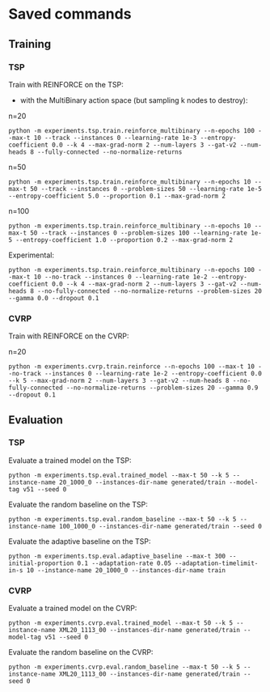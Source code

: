 # Saved commands

## Training

### TSP
Train with REINFORCE on the TSP:

- with the MultiBinary action space (but sampling k nodes to destroy):

n=20
```
python -m experiments.tsp.train.reinforce_multibinary --n-epochs 100 --max-t 10 --track --instances 0 --learning-rate 1e-3 --entropy-coefficient 0.0 --k 4 --max-grad-norm 2 --num-layers 3 --gat-v2 --num-heads 8 --fully-connected --no-normalize-returns
```

n=50
```
python -m experiments.tsp.train.reinforce_multibinary --n-epochs 10 --max-t 50 --track --instances 0 --problem-sizes 50 --learning-rate 1e-5 --entropy-coefficient 5.0 --proportion 0.1 --max-grad-norm 2
```

n=100
```
python -m experiments.tsp.train.reinforce_multibinary --n-epochs 10 --max-t 50 --track --instances 0 --problem-sizes 100 --learning-rate 1e-5 --entropy-coefficient 1.0 --proportion 0.2 --max-grad-norm 2
```

Experimental:
```
python -m experiments.tsp.train.reinforce_multibinary --n-epochs 100 --max-t 10 --no-track --instances 0 --learning-rate 1e-2 --entropy-coefficient 0.0 --k 4 --max-grad-norm 2 --num-layers 3 --gat-v2 --num-heads 8 --no-fully-connected --no-normalize-returns --problem-sizes 20 --gamma 0.0 --dropout 0.1
```

### CVRP

Train with REINFORCE on the CVRP:

n=20
```
python -m experiments.cvrp.train.reinforce --n-epochs 100 --max-t 10 --no-track --instances 0 --learning-rate 1e-2 --entropy-coefficient 0.0 --k 5 --max-grad-norm 2 --num-layers 3 --gat-v2 --num-heads 8 --no-fully-connected --no-normalize-returns --problem-sizes 20 --gamma 0.9 --dropout 0.1
```


## Evaluation

### TSP
Evaluate a trained model on the TSP:
```
python -m experiments.tsp.eval.trained_model --max-t 50 --k 5 --instance-name 20_1000_0 --instances-dir-name generated/train --model-tag v51 --seed 0
```

Evaluate the random baseline on the TSP:
```
python -m experiments.tsp.eval.random_baseline --max-t 50 --k 5 --instance-name 100_1000_0 --instances-dir-name generated/train --seed 0
```

Evaluate the adaptive baseline on the TSP:
```
python -m experiments.tsp.eval.adaptive_baseline --max-t 300 --initial-proportion 0.1 --adaptation-rate 0.05 --adaptation-timelimit-in-s 10 --instance-name 20_1000_0 --instances-dir-name train
```

### CVRP

Evaluate a trained model on the CVRP:
```
python -m experiments.cvrp.eval.trained_model --max-t 50 --k 5 --instance-name XML20_1113_00 --instances-dir-name generated/train --model-tag v51 --seed 0
```

Evaluate the random baseline on the CVRP:
```
python -m experiments.cvrp.eval.random_baseline --max-t 50 --k 5 --instance-name XML20_1113_00 --instances-dir-name generated/train --seed 0
```
